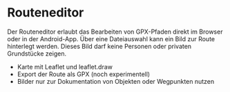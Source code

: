 # Routeneditor

Der Routeneditor erlaubt das Bearbeiten von GPX-Pfaden direkt im Browser oder in der Android-App. 
Über eine Dateiauswahl kann ein Bild zur Route hinterlegt werden. Dieses Bild darf keine Personen oder privaten Grundstücke zeigen.

- Karte mit Leaflet und leaflet.draw
- Export der Route als GPX (noch experimentell)
- Bilder nur zur Dokumentation von Objekten oder Wegpunkten nutzen
